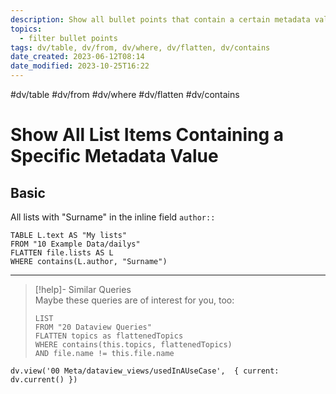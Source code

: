 ```yaml
---
description: Show all bullet points that contain a certain metadata value
topics:
  - filter bullet points
tags: dv/table, dv/from, dv/where, dv/flatten, dv/contains
date_created: 2023-06-12T08:14
date_modified: 2023-10-25T16:22
---
```


#dv/table #dv/from #dv/where #dv/flatten #dv/contains

# Show All List Items Containing a Specific Metadata Value

## Basic

All lists with "Surname" in the inline field `author::`

```dataview
TABLE L.text AS "My lists"
FROM "10 Example Data/dailys"
FLATTEN file.lists AS L
WHERE contains(L.author, "Surname")
```

---

<!-- === end of query page ===  -->

> [!help]- Similar Queries  
> Maybe these queries are of interest for you, too:
> 
> ```dataview
> LIST
> FROM "20 Dataview Queries"
> FLATTEN topics as flattenedTopics
> WHERE contains(this.topics, flattenedTopics)
> AND file.name != this.file.name
> ```

```dataviewjs
dv.view('00 Meta/dataview_views/usedInAUseCase',  { current: dv.current() })
```
